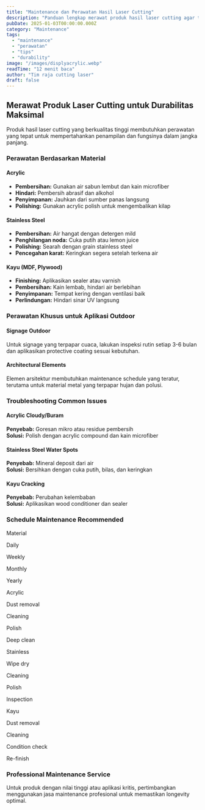 ```yaml
---
title: "Maintenance dan Perawatan Hasil Laser Cutting"
description: "Panduan lengkap merawat produk hasil laser cutting agar tetap awet dan berkualitas dalam jangka panjang."
pubDate: 2025-01-03T00:00:00.000Z
category: "Maintenance"
tags:
  - "maintenance"
  - "perawatan"
  - "tips"
  - "durability"
image: "/images/displyacrylic.webp"
readTime: "12 menit baca"
author: "Tim raja cutting laser"
draft: false
---
```


## Merawat Produk Laser Cutting untuk Durabilitas Maksimal

Produk hasil laser cutting yang berkualitas tinggi membutuhkan perawatan yang tepat untuk mempertahankan penampilan dan fungsinya dalam jangka panjang.

### Perawatan Berdasarkan Material

#### Acrylic

-   **Pembersihan:** Gunakan air sabun lembut dan kain microfiber
-   **Hindari:** Pembersih abrasif dan alkohol
-   **Penyimpanan:** Jauhkan dari sumber panas langsung
-   **Polishing:** Gunakan acrylic polish untuk mengembalikan kilap

#### Stainless Steel

-   **Pembersihan:** Air hangat dengan detergen mild
-   **Penghilangan noda:** Cuka putih atau lemon juice
-   **Polishing:** Searah dengan grain stainless steel
-   **Pencegahan karat:** Keringkan segera setelah terkena air

#### Kayu (MDF, Plywood)

-   **Finishing:** Aplikasikan sealer atau varnish
-   **Pembersihan:** Kain lembab, hindari air berlebihan
-   **Penyimpanan:** Tempat kering dengan ventilasi baik
-   **Perlindungan:** Hindari sinar UV langsung

### Perawatan Khusus untuk Aplikasi Outdoor

#### Signage Outdoor

Untuk signage yang terpapar cuaca, lakukan inspeksi rutin setiap 3-6 bulan dan aplikasikan protective coating sesuai kebutuhan.

#### Architectural Elements

Elemen arsitektur membutuhkan maintenance schedule yang teratur, terutama untuk material metal yang terpapar hujan dan polusi.

### Troubleshooting Common Issues

#### Acrylic Cloudy/Buram

**Penyebab:** Goresan mikro atau residue pembersih  
**Solusi:** Polish dengan acrylic compound dan kain microfiber

#### Stainless Steel Water Spots

**Penyebab:** Mineral deposit dari air  
**Solusi:** Bersihkan dengan cuka putih, bilas, dan keringkan

#### Kayu Cracking

**Penyebab:** Perubahan kelembaban  
**Solusi:** Aplikasikan wood conditioner dan sealer

### Schedule Maintenance Recommended

Material

Daily

Weekly

Monthly

Yearly

Acrylic

Dust removal

Cleaning

Polish

Deep clean

Stainless

Wipe dry

Cleaning

Polish

Inspection

Kayu

Dust removal

Cleaning

Condition check

Re-finish

### Professional Maintenance Service

Untuk produk dengan nilai tinggi atau aplikasi kritis, pertimbangkan menggunakan jasa maintenance profesional untuk memastikan longevity optimal.
